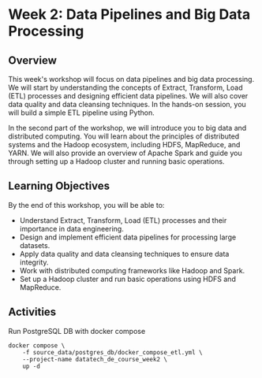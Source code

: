 # Week 2: Data Pipelines and Big Data Processing

## Overview
This week's workshop will focus on data pipelines and big data processing. We will start by understanding the concepts of Extract, Transform, Load (ETL) processes and designing efficient data pipelines. We will also cover data quality and data cleansing techniques. In the hands-on session, you will build a simple ETL pipeline using Python.

In the second part of the workshop, we will introduce you to big data and distributed computing. You will learn about the principles of distributed systems and the Hadoop ecosystem, including HDFS, MapReduce, and YARN. We will also provide an overview of Apache Spark and guide you through setting up a Hadoop cluster and running basic operations.

## Learning Objectives
By the end of this workshop, you will be able to:
- Understand Extract, Transform, Load (ETL) processes and their importance in data engineering.
- Design and implement efficient data pipelines for processing large datasets.
- Apply data quality and data cleansing techniques to ensure data integrity.
- Work with distributed computing frameworks like Hadoop and Spark.
- Set up a Hadoop cluster and run basic operations using HDFS and MapReduce.

## Activities

Run PostgreSQL DB with docker compose
```
docker compose \
	-f source_data/postgres_db/docker_compose_etl.yml \
	--project-name datatech_de_course_week2 \
	up -d
```